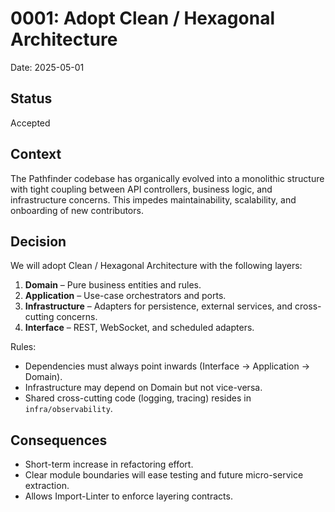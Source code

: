# 0001: Adopt Clean / Hexagonal Architecture

Date: 2025-05-01

## Status
Accepted

## Context
The Pathfinder codebase has organically evolved into a monolithic structure with tight coupling between API controllers, business logic, and infrastructure concerns. This impedes maintainability, scalability, and onboarding of new contributors.

## Decision
We will adopt Clean / Hexagonal Architecture with the following layers:

1. **Domain** – Pure business entities and rules.
2. **Application** – Use-case orchestrators and ports.
3. **Infrastructure** – Adapters for persistence, external services, and cross-cutting concerns.
4. **Interface** – REST, WebSocket, and scheduled adapters.

Rules:
* Dependencies must always point inwards (Interface → Application → Domain).
* Infrastructure may depend on Domain but not vice-versa.
* Shared cross-cutting code (logging, tracing) resides in `infra/observability`.

## Consequences
* Short-term increase in refactoring effort.
* Clear module boundaries will ease testing and future micro-service extraction.
* Allows Import-Linter to enforce layering contracts. 